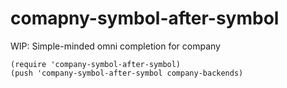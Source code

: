 # comapny-symbol-after-symbol

WIP: Simple-minded omni completion for company

``` emacs-lisp
(require 'company-symbol-after-symbol)
(push 'company-symbol-after-symbol company-backends)
```
